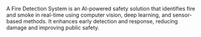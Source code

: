 A Fire Detection System is an AI-powered safety solution that identifies fire and smoke in real-time using computer vision, deep learning, and sensor-based methods. It enhances early detection and response, reducing damage and improving public safety.
